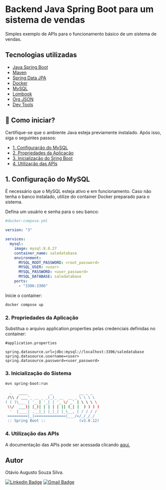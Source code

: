 # Backend Java Spring Boot para um sistema de vendas
Simples exemplo de APIs para o funcionamento básico de um sistema de vendas.

## Tecnologias utilizadas
- [Java Spring Boot](https://spring.io/projects/spring-boot)
- [Maven](https://maven.apache.org/)
- [Spring Data JPA](https://docs.spring.io/spring-data/jpa/docs/current/reference/html/)
- [Docker](https://www.docker.com/)
- [MySQL](https://www.mysql.com/)
- [Lombook](https://projectlombok.org/)
- [Org JSON](https://mvnrepository.com/artifact/org.json/json)
- [Dev Tools](https://docs.spring.io/spring-boot/docs/1.5.16.RELEASE/reference/html/using-boot-devtools.html)

## 🚀 Como iniciar?

Certifique-se que o ambiente Java esteja previamente instalado. Após isso, siga o seguintes passos:

<ul>
    <li><a href='#docker' style='color: inherit'>1. Configuração do MySQL</a></li>
    <li><a href='#properties' style='color: inherit'>2. Propriedades da Aplicação</a></li>
    <li><a href='#start' style='color: inherit'>3. Inicialização do Sring Boot</a></li>
    <li><a href='#apis' style='color: inherit'>4. Utilização das APIs</a>
</ul>

## <span id='docker'>1. Configuração do MySQL</span>
É necessário que o MySQL esteja ativo e em funcionamento. Caso não tenha o banco instalado, utilize do container Docker preparado para o sistema.

Defina um usuário e senha para o seu banco:

```yml
#docker-compose.yml

version: "3"

services:
  mysql:
    image: mysql:8.0.27
    container_name: saledatabase
    environment:
      MYSQL_ROOT_PASSWORD: <root_password>
      MYSQL_USER: <user>
      MYSQL_PASSWORD: <user_password>
      MYSQL_DATABASE: saledatabase
    ports:
      - "3306:3306"
```

Inicie o container:

```bash
docker compose up
```

### <span id="#properties">2. Propriedades da Aplicação</span>

Substitua o arquivo application.properties pelas credenciais definidas no container:

```properties
#application.properties

spring.datasource.url=jdbc:mysql://localhost:3306/saledatabase
spring.datasource.username=<user>
spring.datasource.password=<user_password>

```

### <span id="#start">3. Inicialização do Sistema</span>

```bash
mvn spring-boot:run
```

```bash
  .   ____          _            __ _ _
 /\\ / ___'_ __ _ _(_)_ __  __ _ \ \ \ \
( ( )\___ | '_ | '_| | '_ \/ _` | \ \ \ \
 \\/  ___)| |_)| | | | | || (_| |  ) ) ) )
  '  |____| .__|_| |_|_| |_\__, | / / / /
 =========|_|==============|___/=/_/_/_/
 :: Spring Boot ::               (v3.0.12)
```

### <span id='apis'>4. Utilização das APIs</span>

A documentação das APIs pode ser acessada clicando <a href='https://otaviosilva22.github.io/java-springboot-saleproject/'>aqui.</a>

## Autor
Otávio Augusto Souza Silva.


[![Linkedin Badge](https://img.shields.io/badge/-LinkedIn-blue?style=flat-square&logo=Linkedin&logoColor=white&link=https://www.linkedin.com/in/otaviosilva22/)](https://www.linkedin.com/in/otaviosilva22/)
[![Gmail Badge](https://img.shields.io/badge/-Gmail-c14438?style=flat-square&logo=Gmail&logoColor=white&link=mailto:otavio.ssilva22@gmail.com)](mailto:otavio.ssilva22@gmail.com)